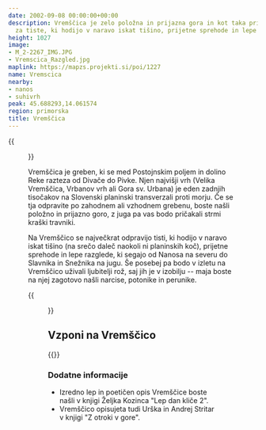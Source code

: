 ```yaml
---
date: 2002-09-08 00:00:00+00:00
description: Vremščica je zelo položna in prijazna gora in kot taka primerna predvsem
  za tiste, ki hodijo v naravo iskat tišino, prijetne sprehode in lepe razglede.
height: 1027
image:
- M_2-2267_IMG.JPG
- Vremscica_Razgled.jpg
maplink: https://mapzs.projekti.si/poi/1227
name: Vremscica
nearby:
- nanos
- suhivrh
peak: 45.688293,14.061574
region: primorska
title: Vremščica
---
```

{{<figure src="M_2-2267_IMG.JPG">}}

Vremščica je greben, ki se med Postojnskim poljem in dolino Reke razteza od Divače do Pivke. Njen najvišji vrh (Velika Vremščica, Vrbanov vrh ali Gora sv. Urbana) je eden zadnjih tisočakov na Slovenski planinski transverzali proti morju. Če se tja odpravite po zahodnem ali vzhodnem grebenu, boste našli položno in prijazno goro, z juga pa vas bodo pričakali strmi kraški travniki.

Na Vremščico se največkrat odpravijo tisti, ki hodijo v naravo iskat tišino (na srečo daleč naokoli ni planinskih koč), prijetne sprehode in lepe razglede, ki segajo od Nanosa na severu do Slavnika in Snežnika na jugu. Še posebej pa bodo v izletu na Vremščico uživali ljubitelji rož, saj jih je v izobilju -- maja boste na njej zagotovo našli narcise, potonike in perunike.

{{<figure src="Vremscica_Razgled.jpg" caption-position="bottom">}}

## Vzponi na Vremščico

{{<multipath-hike-list>}}

### Dodatne informacije

-   Izredno lep in poetičen opis Vremščice boste našli v knjigi Željka Kozinca \"Lep dan kliče 2\".
-   Vremščico opisujeta tudi Urška in Andrej Stritar v knjigi \"Z otroki v gore\".
